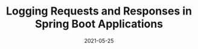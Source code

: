 ---
contentPage: guides/spring/request-response-logging
date: '2021-05-25'
lastmod: '2021-06-15'
layout: single
team:
- Marc Zottner
title: Logging Requests and Responses in Spring Boot Applications
weight: 2
oldPath: "/content/outcomes/application-observability/logging-request-response-boot.md"
aliases:
- "/outcomes/application-observability/logging-request-response-boot"
tags: []
---